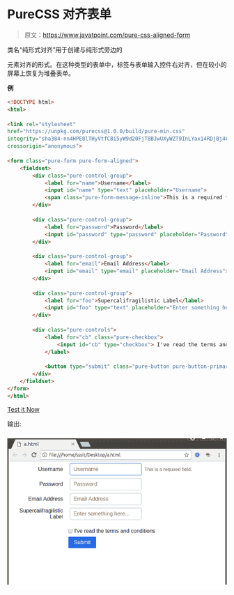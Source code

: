 # PureCSS 对齐表单

> 原文：<https://www.javatpoint.com/pure-css-aligned-form>

类名“纯形式对齐”用于创建与纯形式旁边的

<form>元素对齐的形式。在这种类型的表单中，标签与表单输入控件右对齐，但在较小的屏幕上恢复为堆叠表单。</form>

**例**

```html
<!DOCTYPE html>
<html>

<link rel="stylesheet"
href="https://unpkg.com/purecss@1.0.0/build/pure-min.css" 
integrity="sha384-nn4HPE8lTHyVtfCBi5yW9d20FjT8BJwUXyWZT9InLYax14RDjBj46LmSztkmNP9w" 
crossorigin="anonymous">

<form class="pure-form pure-form-aligned">
    <fieldset>
        <div class="pure-control-group">
            <label for="name">Username</label>
            <input id="name" type="text" placeholder="Username">
            <span class="pure-form-message-inline">This is a required field.</span>
        </div>

        <div class="pure-control-group">
            <label for="password">Password</label>
            <input id="password" type="password" placeholder="Password">
        </div>

        <div class="pure-control-group">
            <label for="email">Email Address</label>
            <input id="email" type="email" placeholder="Email Address">
        </div>

        <div class="pure-control-group">
            <label for="foo">Supercalifragilistic Label</label>
            <input id="foo" type="text" placeholder="Enter something here...">
        </div>

        <div class="pure-controls">
            <label for="cb" class="pure-checkbox">
                <input id="cb" type="checkbox"> I've read the terms and conditions
            </label>

            <button type="submit" class="pure-button pure-button-primary">Submit</button>
        </div>
    </fieldset>
</form>
</html>

```

[Test it Now](https://www.javatpoint.com/oprweb/test.jsp?filename=purecssforms4)

输出:

![PureCSS Forms 5](img/bdae7aa28a93a48098f76d0a70204752.png)